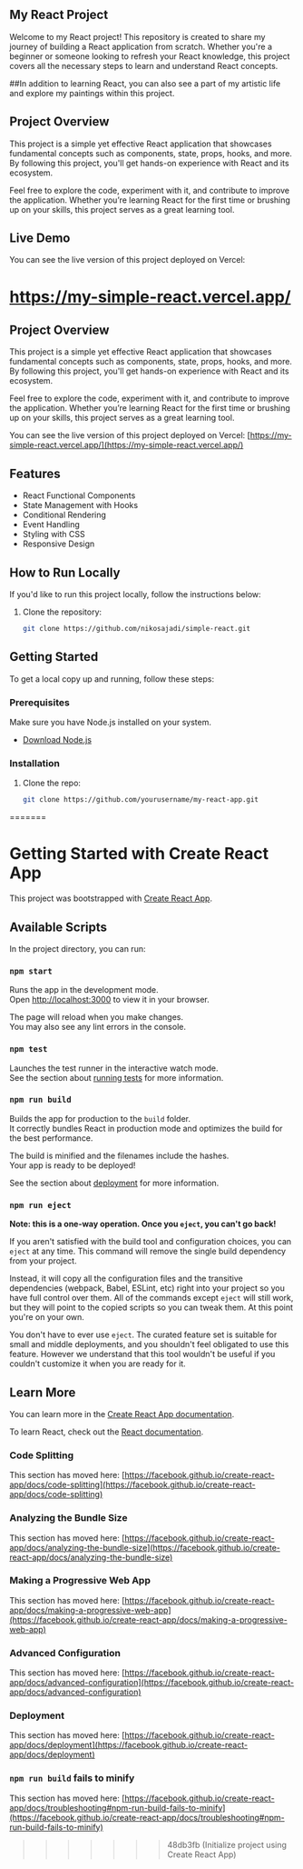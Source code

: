 ## My React Project
Welcome to my React project! This repository is created to share my journey of building a React application from scratch. Whether you're a beginner or someone looking to refresh your React knowledge, this project covers all the necessary steps to learn and understand React concepts.

##In addition to learning React, you can also see a part of my artistic life and explore my paintings within this project.

## Project Overview
This project is a simple yet effective React application that showcases fundamental concepts such as components, state, props, hooks, and more. By following this project, you'll get hands-on experience with React and its ecosystem.

Feel free to explore the code, experiment with it, and contribute to improve the application. Whether you’re learning React for the first time or brushing up on your skills, this project serves as a great learning tool.

## Live Demo
 You can see the live version of this project deployed on Vercel:
# https://my-simple-react.vercel.app/

## Project Overview

This project is a simple yet effective React application that showcases fundamental concepts such as components, state, props, hooks, and more. By following this project, you'll get hands-on experience with React and its ecosystem.

Feel free to explore the code, experiment with it, and contribute to improve the application. Whether you’re learning React for the first time or brushing up on your skills, this project serves as a great learning tool.


You can see the live version of this project deployed on Vercel:
[https://my-simple-react.vercel.app/](https://my-simple-react.vercel.app/)

## Features

- React Functional Components
- State Management with Hooks
- Conditional Rendering
- Event Handling
- Styling with CSS
- Responsive Design

## How to Run Locally

If you'd like to run this project locally, follow the instructions below:

1. Clone the repository:
   ```bash
   git clone https://github.com/nikosajadi/simple-react.git

## Getting Started

To get a local copy up and running, follow these steps:

### Prerequisites
Make sure you have Node.js installed on your system.
- [Download Node.js](https://nodejs.org/)

### Installation
1. Clone the repo:
   ```bash
   git clone https://github.com/yourusername/my-react-app.git
=======
# Getting Started with Create React App

This project was bootstrapped with [Create React App](https://github.com/facebook/create-react-app).

## Available Scripts

In the project directory, you can run:

### `npm start`

Runs the app in the development mode.\
Open [http://localhost:3000](http://localhost:3000) to view it in your browser.

The page will reload when you make changes.\
You may also see any lint errors in the console.

### `npm test`

Launches the test runner in the interactive watch mode.\
See the section about [running tests](https://facebook.github.io/create-react-app/docs/running-tests) for more information.

### `npm run build`

Builds the app for production to the `build` folder.\
It correctly bundles React in production mode and optimizes the build for the best performance.

The build is minified and the filenames include the hashes.\
Your app is ready to be deployed!

See the section about [deployment](https://facebook.github.io/create-react-app/docs/deployment) for more information.

### `npm run eject`

**Note: this is a one-way operation. Once you `eject`, you can't go back!**

If you aren't satisfied with the build tool and configuration choices, you can `eject` at any time. This command will remove the single build dependency from your project.

Instead, it will copy all the configuration files and the transitive dependencies (webpack, Babel, ESLint, etc) right into your project so you have full control over them. All of the commands except `eject` will still work, but they will point to the copied scripts so you can tweak them. At this point you're on your own.

You don't have to ever use `eject`. The curated feature set is suitable for small and middle deployments, and you shouldn't feel obligated to use this feature. However we understand that this tool wouldn't be useful if you couldn't customize it when you are ready for it.

## Learn More

You can learn more in the [Create React App documentation](https://facebook.github.io/create-react-app/docs/getting-started).

To learn React, check out the [React documentation](https://reactjs.org/).

### Code Splitting

This section has moved here: [https://facebook.github.io/create-react-app/docs/code-splitting](https://facebook.github.io/create-react-app/docs/code-splitting)

### Analyzing the Bundle Size

This section has moved here: [https://facebook.github.io/create-react-app/docs/analyzing-the-bundle-size](https://facebook.github.io/create-react-app/docs/analyzing-the-bundle-size)

### Making a Progressive Web App

This section has moved here: [https://facebook.github.io/create-react-app/docs/making-a-progressive-web-app](https://facebook.github.io/create-react-app/docs/making-a-progressive-web-app)

### Advanced Configuration

This section has moved here: [https://facebook.github.io/create-react-app/docs/advanced-configuration](https://facebook.github.io/create-react-app/docs/advanced-configuration)

### Deployment

This section has moved here: [https://facebook.github.io/create-react-app/docs/deployment](https://facebook.github.io/create-react-app/docs/deployment)

### `npm run build` fails to minify

This section has moved here: [https://facebook.github.io/create-react-app/docs/troubleshooting#npm-run-build-fails-to-minify](https://facebook.github.io/create-react-app/docs/troubleshooting#npm-run-build-fails-to-minify)
>>>>>>> 48db3fb (Initialize project using Create React App)
